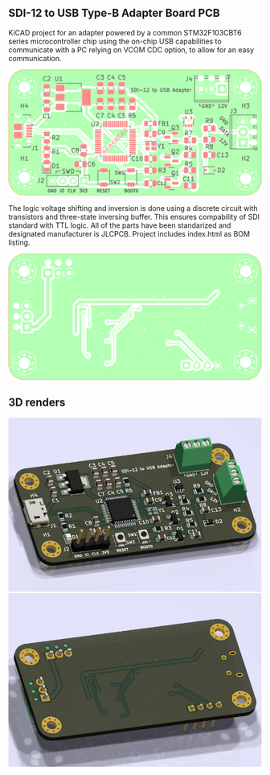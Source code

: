 ## SDI-12 to USB Type-B Adapter Board PCB
KiCAD project for an adapter powered by a common STM32F103CBT6 series microcontroller chip using the on-chip USB capabilities to communicate with a PC relying on VCOM CDC option, to allow for an easy communication.

![Alt text](./front.png "Front 2D")

The logic voltage shifting and inversion is done using a discrete circuit with transistors and three-state inversing buffer. This ensures compability of SDI standard with TTL logic. All of the parts have been standarized and designated manufacturer is JLCPCB. Project includes index.html as BOM listing. 

![Alt text](./back.png "Back 2D")

## 3D renders
![Alt text](./front_3d.jpg "Front render")
![Alt text](./back_3d.jpg "Back render")



